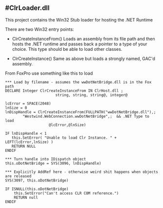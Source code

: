 #ClrLoader.dll
-------------
This project contains the Win32 Stub loader for hosting the .NET Runtime

There are two Win32 entry points:

* ClrCreateInstanceFrom() 
  Loads an assembly from its file path and then
  hosts the .NET runtime and passes back a pointer
  to a type of your choice. This type should be able
  to load other classes.

* ClrCreateInstance()
  Same as above but loads a strongly named, GAC'd
  assembly.

From FoxPro use something like this to load

	*** Load by filename - assumes the wwDotNetBridge.dll is in the Fox path
   	DECLARE Integer ClrCreateInstanceFrom IN ClrHost.dll ;
                           string, string, string@, integer@
	
	lcError = SPACE(2048)
	lnSize = 0
	lnDispHandle = ClrCreateInstanceFrom(FULLPATH("wwDotNetBridge.dll"),;
			"Westwind.WebConnection.wwDotNetBridge",;  && .NET Type to load
                        @lcError,@lnSize)
	
	IF lnDispHandle < 1
	   this.SetError( "Unable to load Clr Instance. " + LEFT(lcError,lnSize) )
	   RETURN NULL 
	ENDIF
	
	*** Turn handle into IDispatch object
	this.oDotNetBridge = SYS(3096, lnDispHandle)	
	
	*** Explicitly AddRef here - otherwise weird shit happens when objects are released
	SYS(3097, this.oDotNetBridge)
	
	IF ISNULL(this.oDotNetBridge)
		this.SetError("Can't access CLR COM reference.")
		RETURN null
	ENDIF
